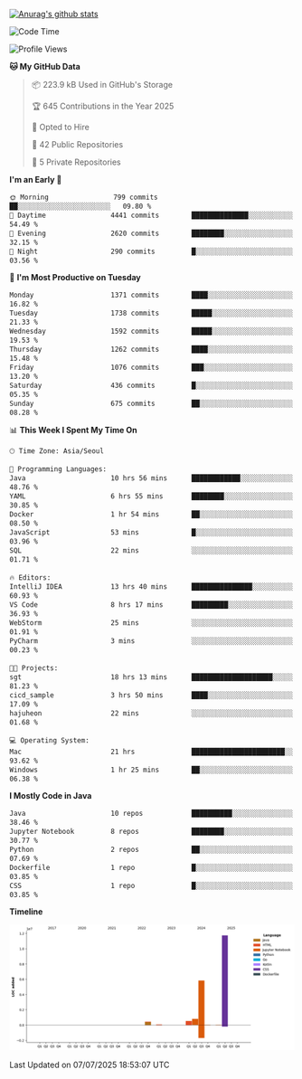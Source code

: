 [![Anurag's github stats](https://github-readme-stats.vercel.app/api?username=hajubal)](https://github.com/anuraghazra/github-readme-stats)

<!--START_SECTION:waka-->
![Code Time](http://img.shields.io/badge/Code%20Time-574%20hrs%201%20min-blue)

![Profile Views](http://img.shields.io/badge/Profile%20Views-0-blue)

**🐱 My GitHub Data** 

> 📦 223.9 kB Used in GitHub's Storage 
 > 
> 🏆 645 Contributions in the Year 2025
 > 
> 💼 Opted to Hire
 > 
> 📜 42 Public Repositories 
 > 
> 🔑 5 Private Repositories 
 > 
**I'm an Early 🐤** 

```text
🌞 Morning                799 commits         ██░░░░░░░░░░░░░░░░░░░░░░░   09.80 % 
🌆 Daytime                4441 commits        ██████████████░░░░░░░░░░░   54.49 % 
🌃 Evening                2620 commits        ████████░░░░░░░░░░░░░░░░░   32.15 % 
🌙 Night                  290 commits         █░░░░░░░░░░░░░░░░░░░░░░░░   03.56 % 
```
📅 **I'm Most Productive on Tuesday** 

```text
Monday                   1371 commits        ████░░░░░░░░░░░░░░░░░░░░░   16.82 % 
Tuesday                  1738 commits        █████░░░░░░░░░░░░░░░░░░░░   21.33 % 
Wednesday                1592 commits        █████░░░░░░░░░░░░░░░░░░░░   19.53 % 
Thursday                 1262 commits        ████░░░░░░░░░░░░░░░░░░░░░   15.48 % 
Friday                   1076 commits        ███░░░░░░░░░░░░░░░░░░░░░░   13.20 % 
Saturday                 436 commits         █░░░░░░░░░░░░░░░░░░░░░░░░   05.35 % 
Sunday                   675 commits         ██░░░░░░░░░░░░░░░░░░░░░░░   08.28 % 
```


📊 **This Week I Spent My Time On** 

```text
🕑︎ Time Zone: Asia/Seoul

💬 Programming Languages: 
Java                     10 hrs 56 mins      ████████████░░░░░░░░░░░░░   48.76 % 
YAML                     6 hrs 55 mins       ████████░░░░░░░░░░░░░░░░░   30.85 % 
Docker                   1 hr 54 mins        ██░░░░░░░░░░░░░░░░░░░░░░░   08.50 % 
JavaScript               53 mins             █░░░░░░░░░░░░░░░░░░░░░░░░   03.96 % 
SQL                      22 mins             ░░░░░░░░░░░░░░░░░░░░░░░░░   01.71 % 

🔥 Editors: 
IntelliJ IDEA            13 hrs 40 mins      ███████████████░░░░░░░░░░   60.93 % 
VS Code                  8 hrs 17 mins       █████████░░░░░░░░░░░░░░░░   36.93 % 
WebStorm                 25 mins             ░░░░░░░░░░░░░░░░░░░░░░░░░   01.91 % 
PyCharm                  3 mins              ░░░░░░░░░░░░░░░░░░░░░░░░░   00.23 % 

🐱‍💻 Projects: 
sgt                      18 hrs 13 mins      ████████████████████░░░░░   81.23 % 
cicd_sample              3 hrs 50 mins       ████░░░░░░░░░░░░░░░░░░░░░   17.09 % 
hajuheon                 22 mins             ░░░░░░░░░░░░░░░░░░░░░░░░░   01.68 % 

💻 Operating System: 
Mac                      21 hrs              ███████████████████████░░   93.62 % 
Windows                  1 hr 25 mins        ██░░░░░░░░░░░░░░░░░░░░░░░   06.38 % 
```

**I Mostly Code in Java** 

```text
Java                     10 repos            ██████████░░░░░░░░░░░░░░░   38.46 % 
Jupyter Notebook         8 repos             ████████░░░░░░░░░░░░░░░░░   30.77 % 
Python                   2 repos             ██░░░░░░░░░░░░░░░░░░░░░░░   07.69 % 
Dockerfile               1 repo              █░░░░░░░░░░░░░░░░░░░░░░░░   03.85 % 
CSS                      1 repo              █░░░░░░░░░░░░░░░░░░░░░░░░   03.85 % 
```



**Timeline**

![Lines of Code chart](https://raw.githubusercontent.com/hajubal/hajubal/main/assets/bar_graph.png)


 Last Updated on 07/07/2025 18:53:07 UTC
<!--END_SECTION:waka-->
